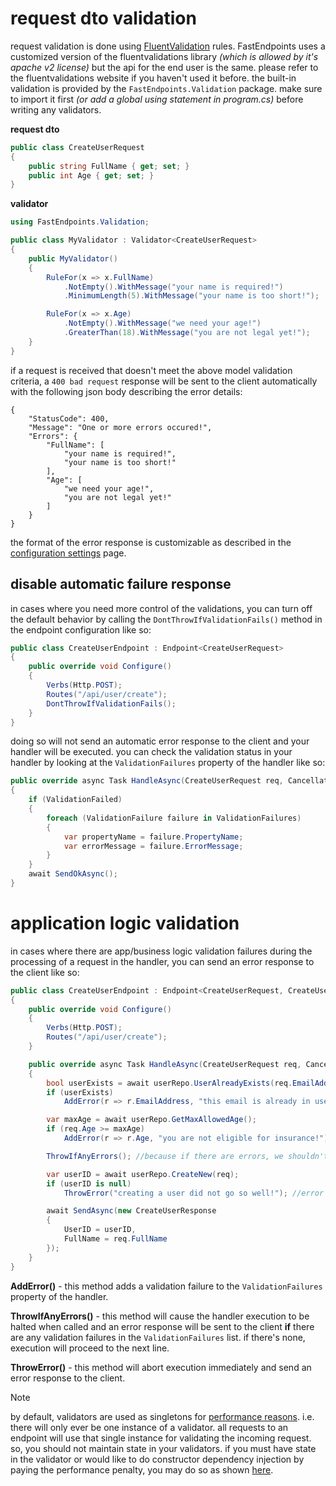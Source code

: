 # request dto validation
request validation is done using [FluentValidation](https://fluentvalidation.net/) rules. FastEndpoints uses a customized version of the fluentvalidations library *(which is allowed by it's apache v2 license)* but the api for the end user is the same. please refer to the fluentvalidations website if you haven't used it before. the built-in validation is provided by the `FastEndpoints.Validation` package. make sure to import it first *(or add a global using statement in program.cs)* before writing any validators.

**request dto**
```csharp
public class CreateUserRequest
{
    public string FullName { get; set; }
    public int Age { get; set; }
}
```

**validator**
```csharp
using FastEndpoints.Validation;

public class MyValidator : Validator<CreateUserRequest>
{
    public MyValidator()
    {
        RuleFor(x => x.FullName)
            .NotEmpty().WithMessage("your name is required!")
            .MinimumLength(5).WithMessage("your name is too short!");

        RuleFor(x => x.Age)
            .NotEmpty().WithMessage("we need your age!")
            .GreaterThan(18).WithMessage("you are not legal yet!");
    }
}
```
if a request is received that doesn't meet the above model validation criteria, a `400 bad request` response will be sent to the client automatically with the following json body describing the error details:
```
{
    "StatusCode": 400,
    "Message": "One or more errors occured!",
    "Errors": {
        "FullName": [
            "your name is required!",
            "your name is too short!"
        ],
        "Age": [
            "we need your age!",
            "you are not legal yet!"
        ]
    }
}
```
the format of the error response is customizable as described in the [configuration settings](Configuration-Settings.md) page.

## disable automatic failure response
in cases where you need more control of the validations, you can turn off the default behavior by calling the `DontThrowIfValidationFails()` method in the endpoint configuration like so:
```csharp
public class CreateUserEndpoint : Endpoint<CreateUserRequest>
{
    public override void Configure()
    {
        Verbs(Http.POST);
        Routes("/api/user/create");
        DontThrowIfValidationFails();
    }
}
```
doing so will not send an automatic error response to the client and your handler will be executed. you can check the validation status in your handler by looking at the `ValidationFailures` property of the handler like so:

```csharp
public override async Task HandleAsync(CreateUserRequest req, CancellationToken ct)
{
    if (ValidationFailed)
    {
        foreach (ValidationFailure failure in ValidationFailures)
        {
            var propertyName = failure.PropertyName;
            var errorMessage = failure.ErrorMessage;
        }
    }
    await SendOkAsync();
}
```

# application logic validation
in cases where there are app/business logic validation failures during the processing of a request in the handler, you can send an error response to the client like so:
```csharp
public class CreateUserEndpoint : Endpoint<CreateUserRequest, CreateUserResponse>
{
    public override void Configure()
    {
        Verbs(Http.POST);
        Routes("/api/user/create");
    }

    public override async Task HandleAsync(CreateUserRequest req, CancellationToken ct)
    {
        bool userExists = await userRepo.UserAlreadyExists(req.EmailAddress);
        if (userExists)
            AddError(r => r.EmailAddress, "this email is already in use!");

        var maxAge = await userRepo.GetMaxAllowedAge();
        if (req.Age >= maxAge)
            AddError(r => r.Age, "you are not eligible for insurance!");

        ThrowIfAnyErrors(); //because if there are errors, we shouldn't go beyond this point

        var userID = await userRepo.CreateNew(req);
        if (userID is null)
            ThrowError("creating a user did not go so well!"); //error response thrown here

        await SendAsync(new CreateUserResponse
        {
            UserID = userID,
            FullName = req.FullName
        });
    }
}
```

**AddError()** - this method adds a validation failure to the `ValidationFailures` property of the handler.

**ThrowIfAnyErrors()** - this method will cause the handler execution to be halted when called and an error response will be sent to the client **if** there are any validation failures in the `ValidationFailures` list. if there's none, execution will proceed to the next line.

**ThrowError()** - this method will abort execution immediately and send an error response to the client.

> [!NOTE]
> by default, validators are used as singletons for [performance reasons](Benchmarks.md). i.e. there will only ever be one instance of a validator. all requests to an endpoint will use that single instance for validating the incoming request. so, you should not maintain state in your validators. if you must have state in the validator or would like to do constructor dependency injection by paying the performance penalty, you may do so as shown [here](Dependency-Injection.md#dependency-resolving-for-validators).